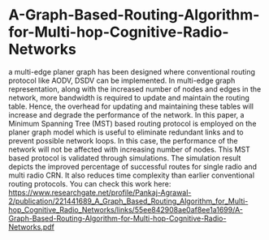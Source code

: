 # A-Graph-Based-Routing-Algorithm-for-Multi-hop-Cognitive-Radio-Networks
a multi-edge planer graph has been designed where conventional routing protocol like AODV, DSDV can be implemented. In multi-edge graph representation, along with the increased number of nodes and edges in the network, more bandwidth is required to update and maintain the routing table. Hence, the overhead for updating and maintaining these tables will increase and degrade the performance of the network. In this paper, a Minimum Spanning Tree (MST) based routing protocol is employed on the planer graph model which is useful to eliminate redundant links and to prevent possible network loops. In this case, the performance of the network will not be affected with increasing number of nodes. This MST based protocol is validated through simulations. The simulation result depicts the improved percentage of successful routes for single radio and multi radio CRN. It also reduces time complexity than earlier conventional routing protocols.
You can check this work here: https://www.researchgate.net/profile/Pankaj-Agrawal-2/publication/221441689_A_Graph_Based_Routing_Algorithm_for_Multi-hop_Cognitive_Radio_Networks/links/55ee842908ae0af8ee1a1699/A-Graph-Based-Routing-Algorithm-for-Multi-hop-Cognitive-Radio-Networks.pdf 
